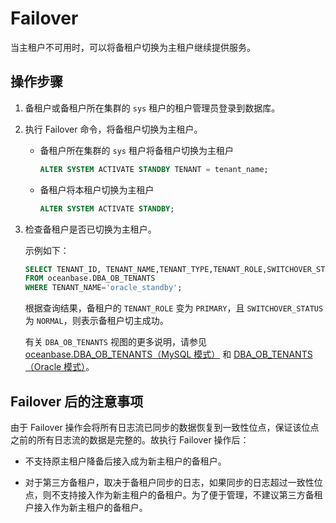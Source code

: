 # Failover

当主租户不可用时，可以将备租户切换为主租户继续提供服务。

## 操作步骤

1. 备租户或备租户所在集群的 `sys` 租户的租户管理员登录到数据库。

2. 执行 Failover 命令，将备租户切换为主租户。

   * 备租户所在集群的 `sys` 租户将备租户切换为主租户

     ```sql
     ALTER SYSTEM ACTIVATE STANDBY TENANT = tenant_name;
     ```

   * 备租户将本租户切换为主租户

     ```sql
     ALTER SYSTEM ACTIVATE STANDBY;
     ```

3. 检查备租户是否已切换为主租户。

   示例如下：

   ```sql
   SELECT TENANT_ID, TENANT_NAME,TENANT_TYPE,TENANT_ROLE,SWITCHOVER_STATUS 
   FROM oceanbase.DBA_OB_TENANTS 
   WHERE TENANT_NAME='oracle_standby';
   ```

   根据查询结果，备租户的 `TENANT_ROLE` 变为 `PRIMARY`，且 `SWITCHOVER_STATUS` 为 `NORMAL`，则表示备租户切主成功。

   有关 `DBA_OB_TENANTS` 视图的更多说明，请参见 [oceanbase.DBA_OB_TENANTS（MySQL 模式）](../../../../7.reference/5.system-reference/4.system-view-of-mysql-mode/2.dictionary-view-of-mysql-mode/193.oceanbase-dba_ob_tenants-of-mysql-mode.md) 和 [DBA_OB_TENANTS（Oracle 模式）](../../../../7.reference/5.system-reference/5.system-view-of-oracle-mode/2.dictionary-view-of-oracle-mode/261.dba_ob_tenants-oracle.md)。

## Failover 后的注意事项

由于 Failover 操作会将所有日志流已同步的数据恢复到一致性位点，保证该位点之前的所有日志流的数据是完整的。故执行 Failover 操作后：

* 不支持原主租户降备后接入成为新主租户的备租户。

* 对于第三方备租户，取决于备租户同步的日志，如果同步的日志超过一致性位点，则不支持接入作为新主租户的备租户。为了便于管理，不建议第三方备租户接入作为新主租户的备租户。
